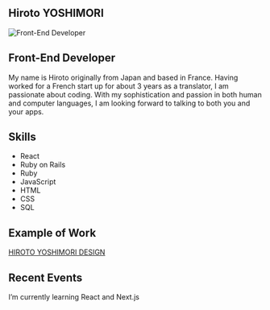 ## Hiroto YOSHIMORI

![Front-End Developer](https://media.licdn.com/dms/image/C4E16AQHXyIXLsKlk_A/profile-displaybackgroundimage-shrink_350_1400/0/1639091707686?e=1678320000&v=beta&t=EHEk4s_qqsfyGqqpsWqC7LegKP_QE59iWHJoXPEOXeo)

## Front-End Developer

My name is Hiroto originally from Japan and based in France. Having worked for a French start up for about 3 years as a translator, I am passionate about coding. With my sophistication and passion in both human and computer languages, I am looking forward to talking to both you and your apps.

## Skills
* React
* Ruby on Rails
* Ruby
* JavaScript
* HTML
* CSS
* SQL

## Example of Work

[HIROTO YOSHIMORI DESIGN](https://glowing-cranachan-a71cef.netlify.app/)

## Recent Events
I’m currently learning React and Next.js 
